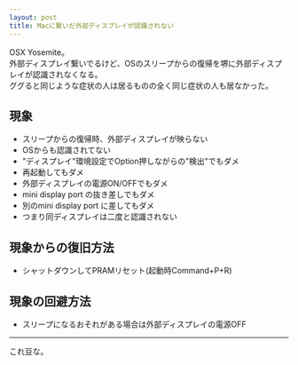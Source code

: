 ```yaml
---
layout: post
title: Macに繋いだ外部ディスプレイが認識されない
---
```


OSX Yosemite。  
外部ディスプレイ繋いでるけど、OSのスリープからの復帰を堺に外部ディスプレイが認識されなくなる。  
ググると同じような症状の人は居るものの全く同じ症状の人も居なかった。  

## 現象

* スリープからの復帰時、外部ディスプレイが映らない
* OSからも認識されてない
* "ディスプレイ"環境設定でOption押しながらの"検出"でもダメ
* 再起動してもダメ
* 外部ディスプレイの電源ON/OFFでもダメ
* mini display port の抜き差しでもダメ
* 別のmini display port に差してもダメ
* つまり同ディスプレイは二度と認識されない


## 現象からの復旧方法

* シャットダウンしてPRAMリセット(起動時Command+P+R)

## 現象の回避方法

* スリープになるおそれがある場合は外部ディスプレイの電源OFF


------------------

これ豆な。
